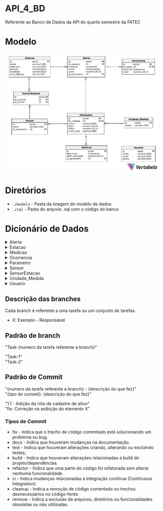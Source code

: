 # API_4_BD
Referente ao Banco de Dados da API do quarto semestre da FATEC

# Modelo

![Modelo do banco de dados](./modelo/Modelo.png)

# Diretórios

* `./modelo` - Pasta da imagem do modelo de dados
* `./sql` - Pasta do arquvio .sql com o código do banco

# Dicionário de Dados

<details>
    <summary>Alerta</summary>

    |   Colunas    | Tipo de dados | Comprimento |  Restrições  | Valor padrão |              Descrição               |
    | :----------: | :-----------: | :---------: | :----------: | :----------: | :----------------------------------: |
    |      id      |    SERIAL     |   Default   | PK, NOT NULL |   IDENTITY   |  Número de identificação do alerta   |
    |  id_estacao  |      INT      |   Default   | FK, NOT NULL |   IDENTITY   |  Número de identificação da estação  |
    | id_parametro |      INT      |   Default   | FK, NOT NULL |   IDENTITY   | Número de identificação do parâmetro |
    |   condicao   |    VARCHAR    |      4      |   NOT NULL   |     N/A      |          Condição da alerta          |
    |     nome     |    VARCHAR    |     100     |   NOT NULL   |     N/A      |            Nome do alerta            |
    |    valor     |    NUMERIC    |   (20, 5)   |   NOT NULL   |     N/A      |           Valor do alerta            |

</details>

<details>
    <summary>Estacao</summary>

    |   Colunas   | Tipo de dados | Comprimento |  Restrições  | Valor padrão |             Descrição              |
    | :---------: | :-----------: | :---------: | :----------: | :----------: | :--------------------------------: |
    |     id      |    SERIAL     |   Default   | PK, NOT NULL |   IDENTITY   | Número de identificação da estação |
    |    nome     |    VARCHAR    |     180     |   NOT NULL   |     N/A      |          Nome da estação           |
    |  endereco   |    VARCHAR    |     200     |   NOT NULL   |     N/A      |        Endereco da estação         |
    |  latitude   |    NUMERIC    |   (9, 6)    |   NOT NULL   |     N/A      |        Latitude da estação         |
    |  longitude  |    NUMERIC    |   (9, 6)    |   NOT NULL   |     N/A      |        Longitude da estação        |
    | mac_address |    VARCHAR    |     20      |   NOT NULL   |     N/A      |       Mac address da estação       |

</details>

<details>
    <summary>Medicao</summary>

    |     Colunas     | Tipo de dados | Comprimento |  Restrições  | Valor padrão |                  Descrição                   |
    | :-------------: | :-----------: | :---------: | :----------: | :----------: | :------------------------------------------: |
    |       id        |    SERIAL     |   Default   | PK, NOT NULL |   IDENTITY   |      Número de identificação da medição      |
    |  id_parametro   |      INT      |   Default   |      FK      |   IDENTITY   | Número de identificação do tipo do parâmetro |
    |    data_hora    |   TIMESTAMP   |   Default   |   NOT NULL   |     N/A      |            Data e hora da medição            |
    | valor_calculado |    NUMERIC    |   (20, 5)   |   NOT NULL   |     N/A      |          Valor Calculado da medição          |

</details>

<details>
    <summary>Ocorrencia</summary>

    |  Colunas  | Tipo de dados | Comprimento |  Restrições  | Valor padrão |               Descrição               |
    | :-------: | :-----------: | :---------: | :----------: | :----------: | :-----------------------------------: |
    |    id     |    SERIAL     |   Default   | PK, NOT NULL |   IDENTITY   | Número de identificação da ocorrência |
    | id_alerta |      INT      |   Default   |      FK      |   IDENTITY   |   Número de identificação do alerta   |
    | data_hora |   TIMESTAMP   |   Default   |   NOT NULL   |     N/A      |       Data e hora da ocorrência       |
    |   valor   |    NUMERIC    |   (20, 5)   |   NOT NULL   |     N/A      |          Valor da ocorrência          |

</details>

<details>
    <summary>Parametro</summary>

    |   Colunas    | Tipo de dados | Comprimento |  Restrições  | Valor padrão |                  Descrição                   |
    | :----------: | :-----------: | :---------: | :----------: | :----------: | :------------------------------------------: |
    |      id      |    SERIAL     |   Default   | PK, NOT NULL |   IDENTITY   |     Número de identificação do parâmetro     |
    |   id_tipo    |      INT      |   Default   | FK, NOT NULL |   IDENTITY   | Número de identificação do tipo do parâmetro |
    |  id_unidade  |      INT      |   Default   |      FK      |   IDENTITY   | Número de identificação da unidade de medida |
    |     nome     |    VARCHAR    |     100     |   NOT NULL   |     N/A      |          Nome do tipo do parâmetro           |
    |    fator     |    NUMERIC    |   (20, 5)   |   NOT NULL   |     N/A      |          Fator do tipo do parâmetro          |
    | valor_offset |    NUMERIC    |   (20, 5)   |   NOT NULL   |     N/A      |         Offset do tipo do parâmetro          |
    |  nome_json   |    VARCHAR    |     180     |   NOT NULL   |     N/A      |      Nome do json do tipo do parâmetro       |

</details>

<details>
    <summary>Sensor</summary>

    |   Colunas    | Tipo de dados | Comprimento |  Restrições  | Valor padrão |              Descrição               |
    | :----------: | :-----------: | :---------: | :----------: | :----------: | :----------------------------------: |
    |      id      |    SERIAL     |   Default   | PK, NOT NULL |   IDENTITY   |  Número de identificação do sensor   |
    | id_parametro |      INT      |   Default   | FK, NOT NULL |   IDENTITY   | Número de identificação do parâmetro |
    |     nome     |    VARCHAR    |     100     |   NOT NULL   |     N/A      |      Nome do tipo do parâmetro       |

</details>

<details>
    <summary>SensorEstacao</summary>

    |  Colunas   | Tipo de dados | Comprimento |  Restrições  | Valor padrão |                         Descrição                          |
    | :--------: | :-----------: | :---------: | :----------: | :----------: | :--------------------------------------------------------: |
    |     id     |    SERIAL     |   Default   | PK, NOT NULL |   IDENTITY   | Número de identificação da relação do sensor com a estação |
    | id_sensor  |      INT      |   Default   | FK, NOT NULL |   IDENTITY   |             Número de identificação do sensor              |
    | id_estacao |      INT      |   Default   | FK, NOT NULL |   IDENTITY   |             Número de identificação da estação             |

</details>

<details>
    <summary>Unidade_Medida</summary>

    | Colunas | Tipo de dados | Comprimento |  Restrições  | Valor padrão |                  Descrição                   |
    | :-----: | :-----------: | :---------: | :----------: | :----------: | :------------------------------------------: |
    |   id    |    SERIAL     |   Default   | PK, NOT NULL |   IDENTITY   | Número de identificação da unidade de medida |
    |  nome   |    VARCHAR    |     100     |   NOT NULL   |     N/A      |          Nome da unidade de medida           |

</details>

<details>
    <summary>Usuario</summary>

    | Colunas | Tipo de dados | Comprimento |  Restrições  | Valor padrão |             Descrição              |
    | :-----: | :-----------: | :---------: | :----------: | :----------: | :--------------------------------: |
    |   id    |    SERIAL     |   Default   | PK, NOT NULL |   IDENTITY   | Número de identificação do usuário |
    |  nome   |    VARCHAR    |     100     |   NOT NULL   |     N/A      |          Nome do usuário           |
    |  email  |    VARCHAR    |     180     |   NOT NULL   |     N/A      |          Email do usuário          |
    |  senha  |    VARCHAR    |     180     |   NOT NULL   |     N/A      |          Senha do usuário          |

</details>

## Descrição das branches
Cada branch é referente a uma tarefa ou um conjunto de tarefas.

- X: Exemplo - Responsável

## Padrão de branch
"Task-{numero da tarefa referente a branch}"

"Task-1"    
"Task-2"

## Padrão de Commit
"{numero da tarefa referente a branch} - {descrição do que fez}"    
"{tipo de commit}: {descrição do que fez}"

"1.1 - Adição da rota de cadastro de ativo"     
"fix: Correção na exibição do elemento X"

### Tipos de Commit

* fix - Indica que o trecho de código commitado está solucionando um problema ou bug.
* docs - Indica que houveram mudanças na documentação.
* test - Indica que houveram alterações criando, alterando ou excluindo testes;
* build - Indica que houveram alterações relacionadas a build do projeto/dependências.
* refactor - Indica que uma parte do código foi refatorada sem alterar nenhuma funcionalidade.
* ci - Indica mudanças relacionadas a integração contínua (Continuous Integration).
* cleanup - Indica a remoção de código comentado ou trechos desnecessários no código-fonte.
* remove - Indica a exclusão de arquivos, diretórios ou funcionalidades obsoletas ou não utilizadas.
